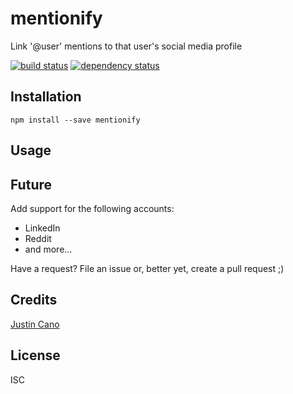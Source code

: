 # mentionify

Link '@user' mentions to that user's social media profile

[![build status](https://secure.travis-ci.org/bumrush/mentionify.svg)](http://travis-ci.org/bumrush/mentionify)
[![dependency status](https://david-dm.org/bumrush/mentionify.svg)](https://david-dm.org/bumrush/mentionify)

## Installation

```
npm install --save mentionify
```

## Usage

## Future

Add support for the following accounts:

- LinkedIn
- Reddit
- and more...

Have a request? File an issue or, better yet, create a pull request ;)

## Credits
[Justin Cano](https://github.com/bumrush/)

## License

ISC

